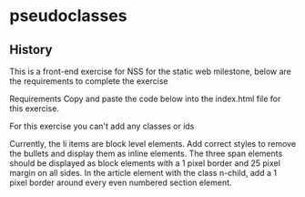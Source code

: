 # pseudoclasses


## History

This is a front-end exercise for NSS for the static web milestone, below are the requirements to complete the exercise


Requirements
Copy and paste the code below into the index.html file for this exercise.

For this exercise you can't add any classes or ids

Currently, the li items are block level elements. Add correct styles to remove the bullets and display them as inline elements.
The three span elements should be displayed as block elements with a 1 pixel border and 25 pixel margin on all sides.
In the article element with the class n-child, add a 1 pixel border around every even numbered section element.
